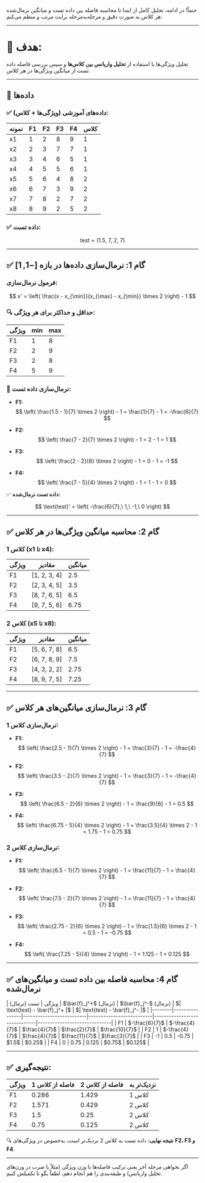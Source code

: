 حتماً! در ادامه، تحلیل کامل از ابتدا تا محاسبه فاصله بین داده تست و میانگین نرمال‌شده هر کلاس به صورت دقیق و مرحله‌به‌مرحله برایت مرتب و منظم می‌کنم:

---

# 🎯 هدف:

تحلیل ویژگی‌ها با استفاده از **تحلیل واریانس بین کلاس‌ها** و سپس بررسی فاصله داده تست از میانگین ویژگی‌ها در هر کلاس.

---

## 🧾 داده‌ها

### ✅ داده‌های آموزشی (ویژگی‌ها + کلاس):

| نمونه | F1 | F2 | F3 | F4 | کلاس |
| ----- | -- | -- | -- | -- | ---- |
| x1    | 1  | 2  | 8  | 9  | 1    |
| x2    | 2  | 3  | 7  | 7  | 1    |
| x3    | 3  | 4  | 6  | 5  | 1    |
| x4    | 4  | 5  | 5  | 6  | 1    |
| x5    | 5  | 6  | 4  | 8  | 2    |
| x6    | 6  | 7  | 3  | 9  | 2    |
| x7    | 7  | 8  | 2  | 7  | 2    |
| x8    | 8  | 9  | 2  | 5  | 2    |

### ✅ داده تست:

$$
\text{test} = (1.5,\ 7,\ 2,\ 7)
$$

---

## ✅ گام 1: نرمال‌سازی داده‌ها در بازه $[-1, 1]$

### فرمول نرمال‌سازی:

$$
x' = \left( \frac{x - x_{\min}}{x_{\max} - x_{\min}} \times 2 \right) - 1
$$

### 🔍 حداقل و حداکثر برای هر ویژگی:

| ویژگی | min | max |
| ----- | --- | --- |
| F1    | 1   | 8   |
| F2    | 2   | 9   |
| F3    | 2   | 8   |
| F4    | 5   | 9   |

### 🔢 نرمال‌سازی داده تست:

* **F1:**
  $$
  \left( \frac{1.5 - 1}{7} \times 2 \right) - 1 = \frac{1}{7} - 1 = -\frac{6}{7}
  $$

* **F2:**
  $$
  \left( \frac{7 - 2}{7} \times 2 \right) - 1 = 2 - 1 = 1
  $$

* **F3:**
  $$
  \left( \frac{2 - 2}{6} \times 2 \right) - 1 = 0 - 1 = -1
  $$

* **F4:**
  $$
  \left( \frac{7 - 5}{4} \times 2 \right) - 1 = 1 - 1 = 0
  $$

✅ **داده تست نرمال‌شده:**

$$
\text{test}' = \left( -\frac{6}{7},\ 1,\ -1,\ 0 \right)
$$

---

## ✅ گام 2: محاسبه میانگین ویژگی‌ها در هر کلاس

### کلاس 1 (x1 تا x4):

| ویژگی | مقادیر        | میانگین |
| ----- | ------------- | ------- |
| F1    | \[1, 2, 3, 4] | 2.5     |
| F2    | \[2, 3, 4, 5] | 3.5     |
| F3    | \[8, 7, 6, 5] | 6.5     |
| F4    | \[9, 7, 5, 6] | 6.75    |

### کلاس 2 (x5 تا x8):

| ویژگی | مقادیر        | میانگین |
| ----- | ------------- | ------- |
| F1    | \[5, 6, 7, 8] | 6.5     |
| F2    | \[6, 7, 8, 9] | 7.5     |
| F3    | \[4, 3, 2, 2] | 2.75    |
| F4    | \[8, 9, 7, 5] | 7.25    |

---

## ✅ گام 3: نرمال‌سازی میانگین‌های هر کلاس

### نرمال‌سازی کلاس 1:

* **F1:**
  $$
  \left( \frac{2.5 - 1}{7} \times 2 \right) - 1 = \frac{3}{7} - 1 = -\frac{4}{7}
  $$

* **F2:**
  $$
  \left( \frac{3.5 - 2}{7} \times 2 \right) - 1 = \frac{3}{7} - 1 = -\frac{4}{7}
  $$

* **F3:**
  $$
  \left( \frac{6.5 - 2}{6} \times 2 \right) - 1 = \frac{9}{6} - 1 = 0.5
  $$

* **F4:**
  $$
  \left( \frac{6.75 - 5}{4} \times 2 \right) - 1 = \frac{3.5}{4} \times 2 - 1 = 1.75 - 1 = 0.75
  $$

### نرمال‌سازی کلاس 2:

* **F1:**
  $$
  \left( \frac{6.5 - 1}{7} \times 2 \right) - 1 = \frac{11}{7} - 1 = \frac{4}{7}
  $$

* **F2:**
  $$
  \left( \frac{7.5 - 2}{7} \times 2 \right) - 1 = \frac{11}{7} - 1 = \frac{4}{7}
  $$

* **F3:**
  $$
  \left( \frac{2.75 - 2}{6} \times 2 \right) - 1 = \frac{1.5}{6} \times 2 - 1 = 0.5 - 1 = -0.75
  $$

* **F4:**
  $$
  \left( \frac{7.25 - 5}{4} \times 2 \right) - 1 = 1.125 - 1 = 0.125
  $$

---

## ✅ گام 4: محاسبه فاصله بین داده تست و میانگین‌های نرمال‌شده

| ویژگی | تست (نرمال) | \$\bar{f}\_j^+\$ (نرمال) | \$\bar{f}\_j^-\$ (نرمال) | \$| \text{test} - \bar{f}\_j^+ |\$ | \$| \text{test} - \bar{f}\_j^- |\$ |
|--------|----------------|--------------------------|--------------------------|------------------------------|------------------------------|
| F1     | \$-\frac{6}{7}\$ | \$-\frac{4}{7}\$           | \$\frac{4}{7}\$            | \$\frac{2}{7}\$                | \$\frac{10}{7}\$               |
| F2     | 1              | \$-\frac{4}{7}\$           | \$\frac{4}{7}\$            | \$\frac{11}{7}\$               | \$\frac{3}{7}\$                |
| F3     | -1             | 0.5                      | -0.75                    | \$1.5\$                        | \$0.25\$                       |
| F4     | 0              | 0.75                     | 0.125                    | \$0.75\$                       | \$0.125\$                      |

---

## ✅ نتیجه‌گیری:

| ویژگی | فاصله از کلاس 1 | فاصله از کلاس 2 | نزدیک‌تر به |
| ----- | --------------- | --------------- | ----------- |
| F1    | 0.286           | 1.429           | کلاس 1      |
| F2    | 1.571           | 0.429           | کلاس 2      |
| F3    | 1.5             | 0.25            | کلاس 2      |
| F4    | 0.75            | 0.125           | کلاس 2      |

🔍 **نتیجه نهایی:** داده تست به کلاس 2 نزدیک‌تر است، به‌خصوص در ویژگی‌های **F2، F3 و F4**.

---

اگر بخواهی مرحله آخر یعنی ترکیب فاصله‌ها با وزن ویژگی (مثلاً با ضرب در وزن‌های تحلیل واریانس) و طبقه‌بندی را هم انجام دهم، لطفاً بگو تا تکمیلش کنیم.

